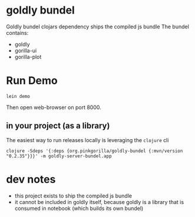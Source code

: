 # goldly bundel

Goldly bundel clojars dependency ships the compiled js bundle 
The bundel contains:
- goldly
- gorilla-ui
- gorilla-plot


# Run Demo

```
lein demo
```

Then open web-browser on port 8000.

## in your project (as a library)

The easiest way to run releases locally is leveraging the `clojure` cli
```
clojure -Sdeps '{:deps {org.pinkgorilla/goldly-bundel {:mvn/version "0.2.35"}}}' -m goldly-server-bundel.app
```

# dev notes

- this project exists to ship the compiled js bundle
- it cannot be included in goldly itself, because goldly is a library
  that is consumed in notebook (which builds its own bundel)
  